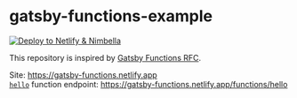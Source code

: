 # gatsby-functions-example

<a href="https://app.netlify.com/start/deploy?repository=https://github.com/satyarohith/gatsby-functions-example&stack=nimbella" target="_blank">![Deploy to Netlify & Nimbella](https://netlify-apigcp.nimbella.io/deploy-button.svg)</a>

This repository is inspired by [Gatsby Functions RFC](https://github.com/gatsbyjs/gatsby/discussions/27667).

Site: https://gatsby-functions.netlify.app <br>
[`hello`](src/functions/hello.js) function endpoint: https://gatsby-functions.netlify.app/functions/hello
